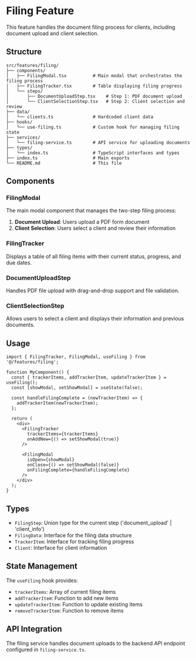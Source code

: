 # Filing Feature

This feature handles the document filing process for clients, including document upload and client selection.

## Structure

```
src/features/filing/
├── components/
│   ├── FilingModal.tsx          # Main modal that orchestrates the filing process
│   ├── FilingTracker.tsx        # Table displaying filing progress
│   └── steps/
│       ├── DocumentUploadStep.tsx    # Step 1: PDF document upload
│       └── ClientSelectionStep.tsx   # Step 2: Client selection and review
├── data/
│   └── clients.ts               # Hardcoded client data
├── hooks/
│   └── use-filing.ts            # Custom hook for managing filing state
├── services/
│   └── filing-service.ts        # API service for uploading documents
├── types/
│   └── index.ts                 # TypeScript interfaces and types
├── index.ts                     # Main exports
└── README.md                    # This file
```

## Components

### FilingModal
The main modal component that manages the two-step filing process:
1. **Document Upload**: Users upload a PDF form document
2. **Client Selection**: Users select a client and review their information

### FilingTracker
Displays a table of all filing items with their current status, progress, and due dates.

### DocumentUploadStep
Handles PDF file upload with drag-and-drop support and file validation.

### ClientSelectionStep
Allows users to select a client and displays their information and previous documents.

## Usage

```tsx
import { FilingTracker, FilingModal, useFiling } from '@/features/filing';

function MyComponent() {
  const { trackerItems, addTrackerItem, updateTrackerItem } = useFiling();
  const [showModal, setShowModal] = useState(false);

  const handleFilingComplete = (newTrackerItem) => {
    addTrackerItem(newTrackerItem);
  };

  return (
    <div>
      <FilingTracker
        trackerItems={trackerItems}
        onAddNew={() => setShowModal(true)}
      />
      
      <FilingModal
        isOpen={showModal}
        onClose={() => setShowModal(false)}
        onFilingComplete={handleFilingComplete}
      />
    </div>
  );
}
```

## Types

- `FilingStep`: Union type for the current step ('document_upload' | 'client_info')
- `FilingData`: Interface for the filing data structure
- `TrackerItem`: Interface for tracking filing progress
- `Client`: Interface for client information

## State Management

The `useFiling` hook provides:
- `trackerItems`: Array of current filing items
- `addTrackerItem`: Function to add new items
- `updateTrackerItem`: Function to update existing items
- `removeTrackerItem`: Function to remove items

## API Integration

The filing service handles document uploads to the backend API endpoint configured in `filing-service.ts`.
